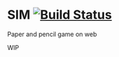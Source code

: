 # SIM [![Build Status](https://travis-ci.org/dejavu1987/sim.svg?branch=master)](https://travis-ci.org/dejavu1987/sim)


Paper and pencil game on web

WIP

